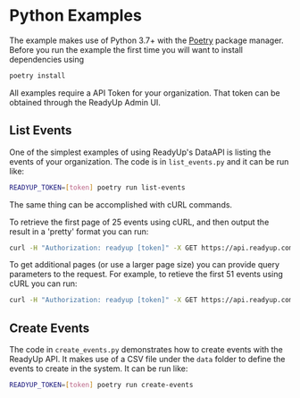 # Python Examples

The example makes use of Python 3.7+ with the [Poetry](https://python-poetry.org/) package manager.  Before you run the example the first time you will want to install dependencies using

```bash
poetry install
```

All examples require a API Token for your organization.  That token can be obtained through the ReadyUp Admin UI.

## List Events

One of the simplest examples of using ReadyUp's DataAPI is listing the events of your organization.  The code is in `list_events.py` and it can be run like:

```bash
READYUP_TOKEN=[token] poetry run list-events
```

The same thing can be accomplished with cURL commands.

To retrieve the first page of 25 events using cURL, and then output the result in a 'pretty' format you can run:

```bash
curl -H "Authorization: readyup [token]" -X GET https://api.readyup.com/v1/events | json_pp
```

To get additional pages (or use a larger page size) you can provide query parameters to the request.  For example, to retieve the
first 51 events using cURL you can run:

```bash
curl -H "Authorization: readyup [token]" -X GET https://api.readyup.com/v1/events?pageSize=51 | json_pp
```

## Create Events

The code in `create_events.py` demonstrates how to create events with the ReadyUp API.  It makes use of a CSV file under the `data` folder to define the events to create in the system.  It can be run like:

```bash
READYUP_TOKEN=[token] poetry run create-events
```
